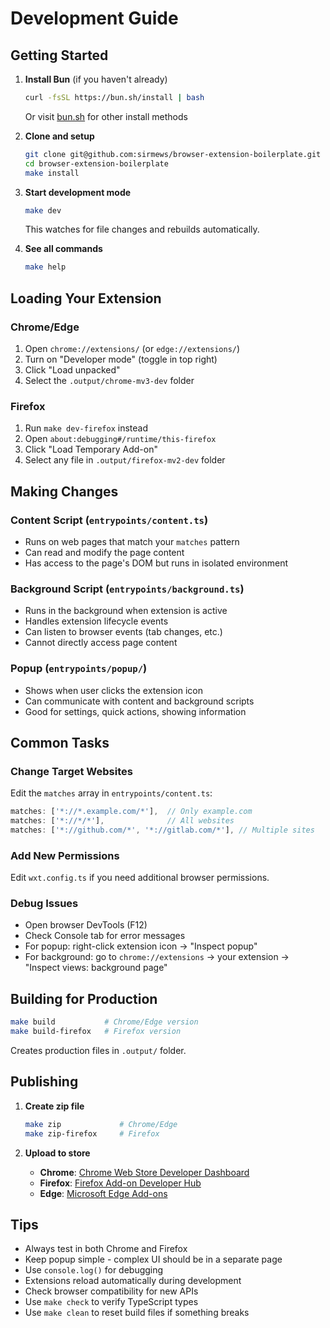 # Development Guide

## Getting Started

1. **Install Bun** (if you haven't already)
   ```bash
   curl -fsSL https://bun.sh/install | bash
   ```
   Or visit [bun.sh](https://bun.sh/) for other install methods

2. **Clone and setup**
   ```bash
   git clone git@github.com:sirmews/browser-extension-boilerplate.git
   cd browser-extension-boilerplate
   make install
   ```

3. **Start development mode**
   ```bash
   make dev
   ```
   This watches for file changes and rebuilds automatically.

4. **See all commands**
   ```bash
   make help
   ```

## Loading Your Extension

### Chrome/Edge
1. Open `chrome://extensions/` (or `edge://extensions/`)
2. Turn on "Developer mode" (toggle in top right)
3. Click "Load unpacked"
4. Select the `.output/chrome-mv3-dev` folder

### Firefox
1. Run `make dev-firefox` instead
2. Open `about:debugging#/runtime/this-firefox`
3. Click "Load Temporary Add-on"
4. Select any file in `.output/firefox-mv2-dev` folder

## Making Changes

### Content Script (`entrypoints/content.ts`)
- Runs on web pages that match your `matches` pattern
- Can read and modify the page content
- Has access to the page's DOM but runs in isolated environment

### Background Script (`entrypoints/background.ts`)
- Runs in the background when extension is active
- Handles extension lifecycle events
- Can listen to browser events (tab changes, etc.)
- Cannot directly access page content

### Popup (`entrypoints/popup/`)
- Shows when user clicks the extension icon
- Can communicate with content and background scripts
- Good for settings, quick actions, showing information

## Common Tasks

### Change Target Websites
Edit the `matches` array in `entrypoints/content.ts`:
```typescript
matches: ['*://*.example.com/*'],  // Only example.com
matches: ['*://*/*'],              // All websites
matches: ['*://github.com/*', '*://gitlab.com/*'], // Multiple sites
```

### Add New Permissions
Edit `wxt.config.ts` if you need additional browser permissions.

### Debug Issues
- Open browser DevTools (F12)
- Check Console tab for error messages
- For popup: right-click extension icon → "Inspect popup"
- For background: go to `chrome://extensions` → your extension → "Inspect views: background page"

## Building for Production

```bash
make build           # Chrome/Edge version
make build-firefox   # Firefox version
```

Creates production files in `.output/` folder.

## Publishing

1. **Create zip file**
   ```bash
   make zip             # Chrome/Edge
   make zip-firefox     # Firefox
   ```

2. **Upload to store**
   - **Chrome**: [Chrome Web Store Developer Dashboard](https://chrome.google.com/webstore/devconsole/)
   - **Firefox**: [Firefox Add-on Developer Hub](https://addons.mozilla.org/developers/)
   - **Edge**: [Microsoft Edge Add-ons](https://partner.microsoft.com/dashboard/microsoftedge/)

## Tips

- Always test in both Chrome and Firefox
- Keep popup simple - complex UI should be in a separate page
- Use `console.log()` for debugging
- Extensions reload automatically during development
- Check browser compatibility for new APIs
- Use `make check` to verify TypeScript types
- Use `make clean` to reset build files if something breaks